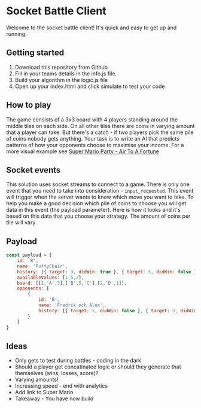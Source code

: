 # Socket Battle Client

Welcome to the socket battle client! It's quick and easy to get up and running.

## Getting started
1. Download this repository from Github
2. Fill in your teams details in the info.js file.
2. Build your algorithm in the logic.js file
3. Open up your index.html and click simulate to test your code

## How to play
The game consists of a 3x3 board with 4 players standing around the middle tiles on each side.
On all other tiles there are coins in varying amount that a player can take. But there's a catch - if two players pick the same pile of coins nobody gets anything.
Your task is to write an AI that predicts patterns of how your opponents choose to maximise your income.
For a more visual example see [Super Mario Party - Air To A Fortune](https://www.youtube.com/watch?v=zP8WrEG_aVU)

## Socket events
This solution uses socket streams to connect to a game. There is only one event that you need to take into consideration - `input_requested`.
This event will trigger when the server wants to know which move you want to take.
To help you make a good decision which pile of coins to choose you will get data in this event (the payload parameter).
Here is how it looks and it's based on this data that you choose your strategy.
The amount of coins per tile will vary

## Payload
```js
const payload = {
    id: 'B',
    name: 'PuffyChair',
    history: [{ target: 3, didWin: true }, { target: 5, didWin: false }],
    availableValues: [1,5,2],
    board: [[1,'A',3],['B',5,'C'],[2,'D',1]],
    opponents: [
        {
            id: 'B',
            name: 'Fredrik och Alex',
            history: [{ target: 5, didWin: false }, { target: 5, didWin: true }]
        }
    ]
}
```

## Ideas
* Only gets to test during battles - coding in the dark
* Should a player get concatinated logic or should they generate that themselves (wins, losses, score)?
* Varying amounts!
* Increasing speed - end with analytics
* Add link to Super Mario
* Takeaway - You have now build